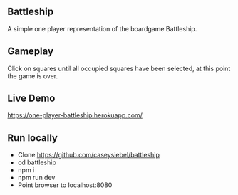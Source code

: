 ## Battleship

A simple one player representation of the boardgame Battleship.

## Gameplay
Click on squares until all occupied squares have been selected, at this point the game is over.

## Live Demo
https://one-player-battleship.herokuapp.com/

## Run locally 
- Clone https://github.com/caseysiebel/battleship
- cd battleship
- npm i
- npm run dev
- Point browser to localhost:8080
